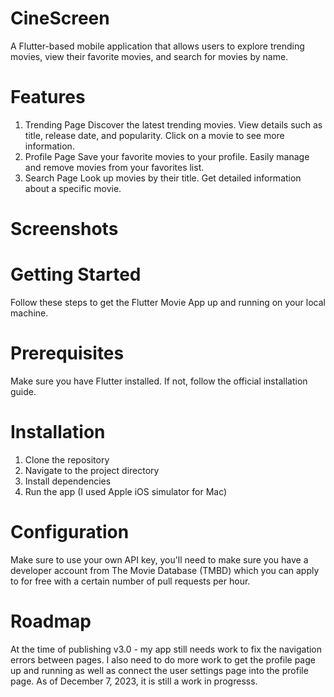 # CineScreen

A Flutter-based mobile application that allows users to explore trending movies, view their favorite movies, and search for movies by name.

# Features
1. Trending Page
    Discover the latest trending movies.
    View details such as title, release date, and popularity.
    Click on a movie to see more information.
2. Profile Page
    Save your favorite movies to your profile.
    Easily manage and remove movies from your favorites list.
3. Search Page
    Look up movies by their title.
    Get detailed information about a specific movie.

# Screenshots


# Getting Started
Follow these steps to get the Flutter Movie App up and running on your local machine.

# Prerequisites
Make sure you have Flutter installed. If not, follow the official installation guide.

# Installation
1. Clone the repository 
2. Navigate to the project directory
3. Install dependencies
4. Run the app (I used Apple iOS simulator for Mac)

# Configuration
Make sure to use your own API key, you'll need to make sure you have a developer account from The Movie Database (TMBD) which you can apply to for free with a certain number of pull requests per hour.

# Roadmap
At the time of publishing v3.0 - my app still needs work to fix the navigation errors between pages. I also need to do more work to get the profile page up and running as well as connect the user settings page into the profile page. As of December 7, 2023, it is still a work in progresss. 